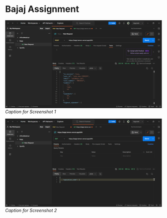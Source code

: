 # Bajaj Assignment

![Screenshot 1](./images/pic-1.png)
*Caption for Screenshot 1*

![Screenshot 2](./images/pic-2.png)
*Caption for Screenshot 2*
